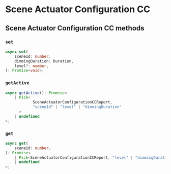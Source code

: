 # Scene Actuator Configuration CC

## Scene Actuator Configuration CC methods

### `set`

```ts
async set(
	sceneId: number,
	dimmingDuration: Duration,
	level?: number,
): Promise<void>;
```

### `getActive`

```ts
async getActive(): Promise<
	| Pick<
			SceneActuatorConfigurationCCReport,
			"sceneId" | "level" | "dimmingDuration"
	  >
	| undefined
>;
```

### `get`

```ts
async get(
	sceneId: number,
): Promise<
	| Pick<SceneActuatorConfigurationCCReport, "level" | "dimmingDuration">
	| undefined
>;
```
